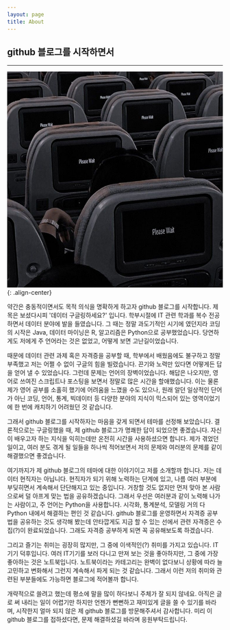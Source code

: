 ```yaml
---
layout: page
title: About
---
```


## github 블로그를 시작하면서  
---

![image](/plz_wait.jpg "채워지는 github 블로그 기다려주세요 :)"){: .align-center}


약간은 충동적이면서도 목적 의식을 명확하게 하고자 github 블로그를 시작합니다. 제목은 보셨다시피 '데이터 구글링하세요?' 입니다. 학부시절에 IT 관련 학과를 복수 전공하면서 데이터 분야에 발을 들였습니다. 그 때는 정말 과도기적인 시기에 였던지라 코딩의 시작은 Java, 데이터 마이닝은 R, 알고리즘은 Python으로 공부했었습니다. 당연하게도 저에게 주 언어라는 것은 없었고, 어떻게 보면 고난길이었습니다.  

때문에 데이터 관련 과제 혹은 자격증을 공부할 때, 학부에서 배웠음에도 불구하고 정말 부족했고 저는 어쩔 수 없이 구글의 힘을 빌렸습니다. 끈기와 노력만 있다면 어떻게든 답을 얻어 낼 수 있었습니다. 그런데 문제는 언어의 장벽이었습니다. 해답은 나오지만, 영어로 쓰여진 스크립트나 포스팅을 보면서 정말로 많은 시간을 할애했습니다. 이는 물론 제가 영어 공부를 소홀히 했기에 어려움을 느꼈을 수도 있으나, 원래 알던 일상적인 단어가 아닌 코딩, 언어, 통계, 빅데이터 등 다양한 분야의 지식이 믹스되어 있는 영역이었기에 한 번에 캐치하기 어려웠던 것 같습니다.  

그래서 github 블로그를 시작하자는 마음을 갖게 되면서 테마를 선정해 보았습니다. 결론적으로는 구글링했을 때, 제 github 블로그가 명쾌한 답이 되었으면 좋겠습니다. 자신이 배우고자 하는 지식을 익히는데만 온전히 시간을 사용하셨으면 합니다. 제가 겪었던 일이고, 여러 분도 겪게 될 일들을 하나씩 적어보면서 저의 문제와 여러분의 문제를 같이 해결했으면 좋겠습니다.  

여기까지가 제 github 블로그의 테마에 대한 이야기이고 저를 소개할까 합니다. 저는 데이터 현직자는 아닙니다. 현직자가 되기 위해 노력하는 단계에 있고, 나름 여러 부분에 부딪히면서 계속해서 단단해지고 있는 중입니다. 거창할 것도 없지만 먼저 맞아 본 사람으로써 덜 아프게 맞는 법을 공유하겠습니다. 그래서 우선은 여러분과 같이 노력해 나가는 사람이고, 주 언어는 Python을 사용합니다. 시각화, 통계분석, 모델링 거의 다 Python 내에서 해결하는 편인 것 같습니다. github 블로그를 운영하면서 자격증 공부법을 공유하는 것도 생각해 봤는데 안타깝게도 지금 할 수 있는 선에서 관련 자격증은 수집(?)이 완료되었습니다. 그래도 자격증 공부하게 되면 꼭 공유해보도록 하겠습니다.  

그리고 즐기는 취미는 굉장히 많지만, 그 중에 이색적인(?) 취미를 가지고 있습니다. IT기기 덕후입니다. 여러 IT기기를 보러 다니고 만져 보는 것을 좋아하지만, 그 중에 가장 좋아하는 것은 노트북입니다. 노트북이라는 카테고리는 완벽이 없다보니 상황에 따라 늘 고민하고 변화해서 그런지 계속해서 파게 되는 것 같습니다. 그래서 이런 저의 취미와 관련된 부분들에도 가능하면 블로그에 적어볼까 합니다.  

개략적으로 쓸려고 했는데 평소에 말을 많이 하다보니 주체가 잘 되지 않네요. 아직은 글로 써 내리는 일이 어렵기만 하지만 언젠가 뻔뻔하고 재미있게 글을 쓸 수 있기를 바라며, 시작한지 얼마 되지 않은 제 github 블로그를 방문해주셔서 감사합니다. 미리 이 github 블로그를 접하셨다면, 문제 해결하셨길 바라며 응원부탁드립니다.